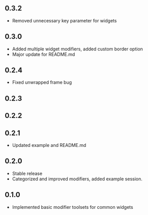 ## 0.3.2
* Removed unnecessary key parameter for widgets

## 0.3.0
* Added multiple widget modifiers, added custom border option
* Major update for README.md

## 0.2.4
* Fixed unwrapped frame bug
## 0.2.3

## 0.2.2

## 0.2.1

* Updated example and README.md

## 0.2.0

* Stable release 
* Categorized and improved modifiers, added example session.

## 0.1.0

* Implemented basic modifier toolsets for common widgets
